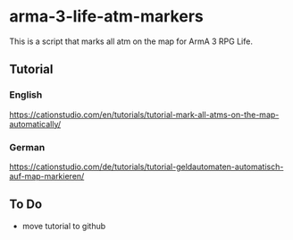 # arma-3-life-atm-markers
This is a script that marks all atm on the map for ArmA 3 RPG Life.

## Tutorial

### English
https://cationstudio.com/en/tutorials/tutorial-mark-all-atms-on-the-map-automatically/

### German
https://cationstudio.com/de/tutorials/tutorial-geldautomaten-automatisch-auf-map-markieren/

## To Do

- move tutorial to github